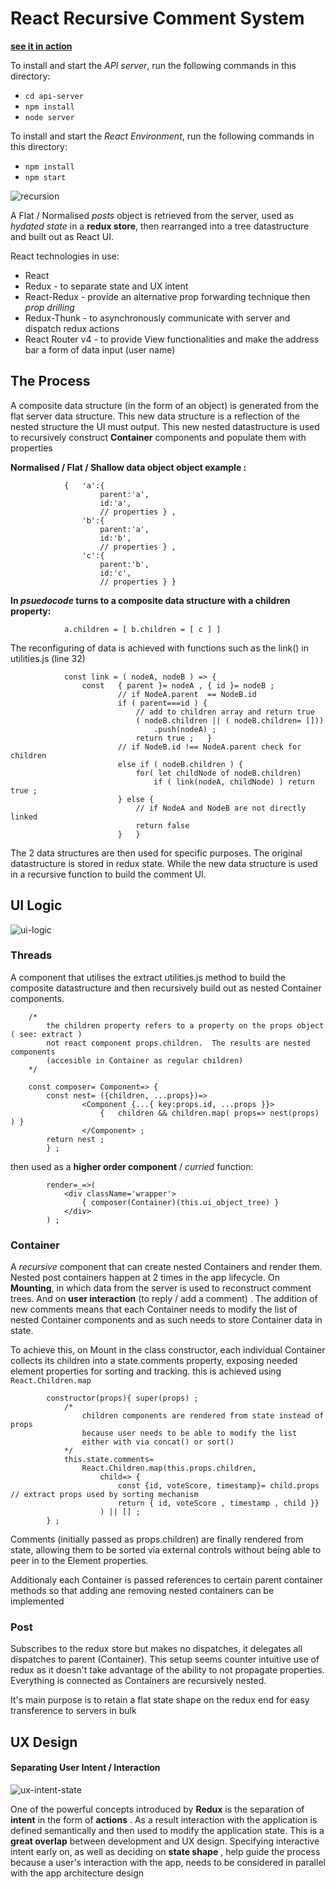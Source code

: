 # React Recursive Comment System

[**see it in action**](http://recurse.us-east-2.elasticbeanstalk.com)

To install and start the _API server_, run the following commands in this directory:

* `cd api-server`
* `npm install`
* `node server`

To install and start the _React Environment_, run the following commands in this directory:

* `npm install`
* `npm start`

![recursion](./readme/UI-Recursion.jpg)

A Flat / Normalised *posts* object is retrieved from the server, used as _hydated state_ in a **redux store**, then
rearranged into a tree datastructure and built out as React UI.

React technologies in use:

*   React
*   Redux - to separate state and UX intent
*   React-Redux  - provide an alternative prop forwarding technique then _prop drilling_
*   Redux-Thunk - to asynchronously communicate with server and dispatch redux actions
*   React Router v4 - to provide View functionalities and make the address bar a form of data input (user name)



## The Process

A composite data structure (in the form of an object) is generated from the flat server data structure.  This new data structure is a reflection of the nested structure the UI must output.  This new nested datastructure is used to recursively construct  **Container** components and populate them with properties

**Normalised / Flat / Shallow data object object example :**

                {   'a':{
                        parent:'a',
                        id:'a',
                        // properties } ,
                    'b':{
                        parent:'a',
                        id:'b',
                        // properties } ,
                    'c':{
                        parent:'b',
                        id:'c',
                        // properties } }


**In *psuedocode* turns to a composite data structure with a children property:**

                a.children = [ b.children = [ c ] ]


The reconfiguring of data is achieved with functions such as the link() in utilities.js (line 32)


                const link = ( nodeA, nodeB ) => {
                    const   { parent }= nodeA , { id }= nodeB ;
                            // if NodeA.parent  == NodeB.id
                            if ( parent===id ) {
                                // add to children array and return true
                                ( nodeB.children || ( nodeB.children= []))
                                    .push(nodeA) ;
                                return true ;   }
                            // if NodeB.id !== NodeA.parent check for children
                            else if ( nodeB.children ) {
                                for( let childNode of nodeB.children)
                                    if ( link(nodeA, childNode) ) return true ;
                            } else {
                                // if NodeA and NodeB are not directly linked
                                return false
                            }   }

The 2 data structures are then used for specific purposes.  The original datastructure is stored in redux state.  While the new data structure is used in a recursive function to build the comment UI.

## UI Logic
![ui-logic](./readme/UI-Logic.jpg)

### Threads

A component that utilises the extract utilities.js method to build the composite datastructure and then recursively build out as nested Container components.

        /*
            the children property refers to a property on the props object ( see: extract )
            not react component props.children.  The results are nested components
            (accesible in Container as regular children)
        */

        const composer= Component=> {
            const nest= ({children, ...props})=>
                    <Component {...{ key:props.id, ...props }}>
                        {   children && children.map( props=> nest(props) ) }
                    </Component> ;
            return nest ;
            } ;

then used as a **higher order component** / _curried_ function:

            render=_=>(
                <div className='wrapper'>
                    { composer(Container)(this.ui_object_tree) }
                </div>
            ) ;

### Container

A _recursive_ component that can create nested Containers and render them.  Nested post containers happen at 2 times in the app lifecycle. On **Mounting**, in which data from the server is used to reconstruct comment trees. And on **user interaction** (to reply / add a comment) .  The addition of new comments means that each Container needs to modify the list of nested Container components and as such needs to store Container data in state.

To achieve this, on Mount in the class constructor, each individual Container collects its children into a state.comments property, exposing needed element properties for sorting and tracking. this is achieved using ```React.Children.map```

            constructor(props){ super(props) ;
                /*
                    children components are rendered from state instead of props
                    because user needs to be able to modify the list
                    either with via concat() or sort()
                */
                this.state.comments=
                    React.Children.map(this.props.children,
                        child=> {
                            const {id, voteScore, timestamp}= child.props // extract props used by sorting mechanism
                            return { id, voteScore , timestamp , child }}
                        ) || [] ;
            } ;


Comments (initially passed as props.children) are finally rendered from state, allowing them to be sorted via external controls without being able to peer in to the Element properties.

Additionaly each Container is passed references to certain parent container methods so that adding ane removing nested containers can be implemented

### Post

Subscribes to the redux store but makes no dispatches, it delegates all dispatches to parent (Container).
This setup seems counter intuitive use of redux as it doesn't take advantage of the ability to not propagate properties.  Everything is connected
as Containers are recursively nested.

It's main purpose is to retain a flat state shape on the redux end for easy transference to servers in bulk

## UX Design

#### Separating User Intent / Interaction

![ux-intent-state](./readme/UX-Intent-State.jpg)

One of the powerful concepts introduced by **Redux** is the separation of **intent** in the form of **actions** .  As a result interaction with the application is defined semantically and then used to modify the application state.  This is a **great overlap** between development and UX design.  Specifying interactive intent early on, as well as deciding on **state shape** , help guide the process because a user's interaction with the app, needs to be considered in parallel with the app architecture design